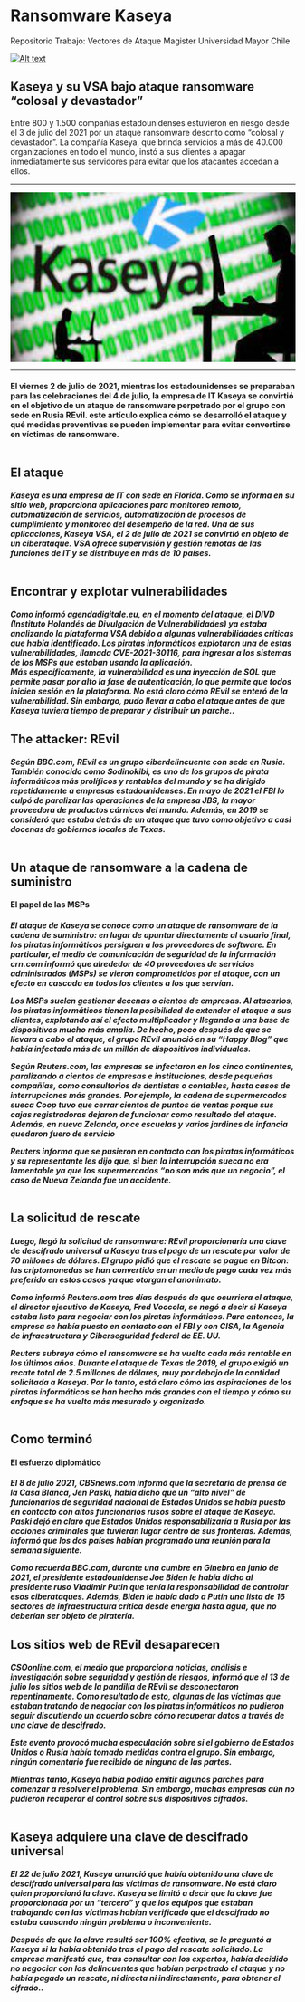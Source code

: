 
# Ransomware Kaseya
Repositorio Trabajo: Vectores de Ataque Magister Universidad Mayor Chile

 [![Alt text](https://img.youtube.com/vi/9kAnIeEqJbs/0.jpg)](https://www.youtube.com/watch?v=9kAnIeEqJbs)
<!-- DO NOT MODIFY BELOW -->
## Kaseya y su VSA bajo ataque ransomware “colosal y devastador”

Entre 800 y 1.500 compañías estadounidenses estuvieron en riesgo desde el 3 de julio del 2021 por un ataque ransomware descrito como “colosal y devastador”. La compañía Kaseya, que brinda servicios a más de 40.000 organizaciones en todo el mundo, instó a sus clientes a apagar inmediatamente sus servidores para evitar que los atacantes accedan a ellos.
<br>
<hr>
<a href="https://github.com/jesusIgnacio86/ransomwareKaseya/tree/main">
  <img src="https://github.com/jesusIgnacio86/ransomwareKaseya/blob/main/Kaseya.jpg" align="center" alt="Frog's Flipper Zero Repo" title="Vectores de Ataque" width="800" height="300">
</a>

<hr>
<h4 align="left">
 El viernes 2 de julio de 2021, mientras los estadounidenses se preparaban para las celebraciones del 4 de julio, la empresa de IT Kaseya se convirtió en el objetivo de un ataque de ransomware perpetrado por el grupo con sede en Rusia REvil. este artículo explica cómo se desarrolló el ataque y qué medidas preventivas se pueden implementar para evitar convertirse en víctimas de ransomware.<br><br>
 
</h3>
<!-- Please, Do not modify the HTML above this section 𓆏 Thank you 𓆏-->

## El ataque
<h5 align="left">
Kaseya es una empresa de IT con sede en Florida. Como se informa en su sitio web, proporciona aplicaciones para monitoreo remoto, automatización de servicios, automatización de procesos de cumplimiento y monitoreo del desempeño de la red. Una de sus aplicaciones, Kaseya VSA, el 2 de julio de 2021 se convirtió en objeto de un ciberataque. VSA ofrece supervisión y gestión remotas de las funciones de IT y se distribuye en más de 10 países.<br><br>
 
</h3>

## Encontrar y explotar vulnerabilidades
<h5 align="left">
Como informó agendadigitale.eu, en el momento del ataque, el DIVD (Instituto Holandés de Divulgación de Vulnerabilidades) ya estaba analizando la plataforma VSA debido a algunas vulnerabilidades críticas que había identificado. Los piratas informáticos explotaron una de estas vulnerabilidades, llamada CVE-2021-30116, para ingresar a los sistemas de los MSPs que estaban usando la aplicación.
<br>
Más específicamente, la vulnerabilidad es una inyección de SQL que permite pasar por alto la fase de autenticación, lo que permite que todos inicien sesión en la plataforma. No está claro cómo REvil se enteró de la vulnerabilidad. Sin embargo, pudo llevar a cabo el ataque antes de que Kaseya tuviera tiempo de preparar y distribuir un parche..<br>
 
</h3>

## The attacker: REvil
<h5 align="left">
Según BBC.com, REvil es un grupo ciberdelincuente con sede en Rusia. También conocido como Sodinokibi, es uno de los grupos de pirata informáticos más prolíficos y rentables del mundo y se ha dirigido repetidamente a empresas estadounidenses. En mayo de 2021 el FBI lo culpó de paralizar las operaciones de la empresa JBS, la mayor proveedora de productos cárnicos del mundo. Además, en 2019 se consideró que estaba detrás de un ataque que tuvo como objetivo a casi docenas de gobiernos locales de Texas.<br><br>
 
</h3>

## Un ataque de ransomware a la cadena de suministro
<h4 align="left">
El papel de las MSPs
 </h4>

<h5 align="left">
El ataque de Kaseya se conoce como un ataque de ransomware de la cadena de suministro: en lugar de apuntar directamente al usuario final, los piratas informáticos persiguen a los proveedores de software. En particular, el medio de comunicación de seguridad de la información crn.com informó que alrededor de 40 proveedores de servicios administrados (MSPs) se vieron comprometidos por el ataque, con un efecto en cascada en todos los clientes a los que servían.

Los MSPs suelen gestionar decenas o cientos de empresas. Al atacarlos, los piratas informáticos tienen la posibilidad de extender el ataque a sus clientes, explotando así el efecto multiplicador y llegando a una base de dispositivos mucho más amplia. De hecho, poco después de que se llevara a cabo el ataque, el grupo REvil anunció en su “Happy Blog” que había infectado más de un millón de dispositivos individuales.

Según Reuters.com, las empresas se infectaron en los cinco continentes, paralizando a cientos de empresas e instituciones, desde pequeñas compañías, como consultorios de dentistas o contables, hasta casos de interrupciones más grandes. Por ejemplo, la cadena de supermercados sueca Coop tuvo que cerrar cientos de puntos de ventas porque sus cajas registradoras dejaron de funcionar como resultado del ataque. Además, en nueva Zelanda, once escuelas y varios jardines de infancia quedaron fuero de servicio

Reuters informa que se pusieron en contacto con los piratas informáticos y su representante les dijo que, si bien la interrupción sueca no era lamentable ya que los supermercados “no son más que un negocio”, el caso de Nueva Zelanda fue un accidente.<br><br>
 </h3>
 
## La solicitud de rescate
<h5 align="left">
Luego, llegó la solicitud de ransomware: REvil proporcionaría una clave de descifrado universal a Kaseya tras el pago de un rescate por valor de 70 millones de dólares. El grupo pidió que el rescate se pague en Bitcon: las criptomonedas se han convertido en un medio de pago cada vez más preferido en estos casos ya que otorgan el anonimato.

Como informó Reuters.com tres días después de que ocurriera el ataque, el director ejecutivo de Kaseya, Fred Voccola, se negó a decir si Kaseya estaba listo para negociar con los piratas informáticos. Para entonces, la empresa se había puesto en contacto con el FBI y con CISA, la Agencia de infraestructura y Ciberseguridad federal de EE. UU.

Reuters subraya cómo el ransomware se ha vuelto cada más rentable en los últimos años. Durante el ataque de Texas de 2019, el grupo exigió un recate total de 2.5 millones de dólares, muy por debajo de la cantidad solicitada a Kaseya. Por lo tanto, está claro cómo las aspiraciones de los piratas informáticos se han hecho más grandes con el tiempo y cómo su enfoque se ha vuelto más mesurado y organizado.<br><br>
 
</h3>

## Como terminó
<h4 align="left">
El esfuerzo diplomático
 </h4>
<h5 align="left">
El 8 de julio 2021, CBSnews.com informó que la secretaria de prensa de la Casa Blanca, Jen Paski, había dicho que un “alto nivel” de funcionarios de seguridad nacional de Estados Unidos se había puesto en contacto con altos funcionarios rusos sobre el ataque de Kaseya. Paski dejó en claro que Estados Unidos responsabilizaría a Rusia por las acciones criminales que tuvieran lugar dentro de sus fronteras. Además, informó que los dos países habían programado una reunión para la semana siguiente.

Como recuerda BBC.com, durante una cumbre en Ginebra en junio de 2021, el presidente estadounidense Joe Biden le había dicho al presidente ruso Vladimir Putin que tenía la responsabilidad de controlar esos ciberataques. Además, Biden le había dado a Putin una lista de 16 sectores de infraestructura crítica desde energía hasta agua, que no deberían ser objeto de piratería.
 
</h3>

## Los sitios web de REvil desaparecen
<h5 align="left">
CSOonline.com, el medio que proporciona noticias, análisis e investigación sobre seguridad y gestión de riesgos, informó que el 13 de julio los sitios web de la pandilla de REvil se desconectaron repentinamente. Como resultado de esto, algunas de las víctimas que estaban tratando de negociar con los piratas informáticos no pudieron seguir discutiendo un acuerdo sobre cómo recuperar datos a través de una clave de descifrado.

Este evento provocó mucha especulación sobre si el gobierno de Estados Unidos o Rusia había tomado medidas contra el grupo. Sin embargo, ningún comentario fue recibido de ninguna de las partes.

Mientras tanto, Kaseya había podido emitir algunos parches para comenzar a resolver el problema. Sin embargo, muchas empresas aún no pudieron recuperar el control sobre sus dispositivos cifrados.<br><br>
 
</h3>

## Kaseya adquiere una clave de descifrado universal
<h5 align="left">
El 22 de julio 2021, Kaseya anunció que había obtenido una clave de descifrado universal para las víctimas de ransomware. No está claro quien proporcionó la clave. Kaseya se limitó a decir que la clave fue proporcionada por un “tercero” y que los equipos que estaban trabajando con las víctimas habían verificado que el descifrado no estaba causando ningún problema o inconveniente.

Después de que la clave resultó ser 100% efectiva, se le preguntó a Kaseya si la había obtenido tras el pago del rescate solicitado. La empresa manifestó que, tras consultar con los expertos, había decidido no negociar con los delincuentes que habían perpetrado el ataque y no había pagado un rescate, ni directa ni indirectamente, para obtener el cifrado..<br><br>
 
</h3>
